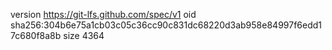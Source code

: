 version https://git-lfs.github.com/spec/v1
oid sha256:304b6e75a1cb03c05c36cc90c831dc68220d3ab958e84997f6edd17c680f8a8b
size 4364
